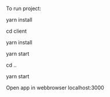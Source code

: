 To run project:

yarn install

cd client 

yarn install 

yarn start 

cd ..

yarn start 

Open app in webbrowser localhost:3000

